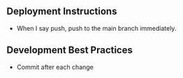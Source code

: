 ## Deployment Instructions

- When I say push, push to the main branch immediately.

## Development Best Practices

- Commit after each change